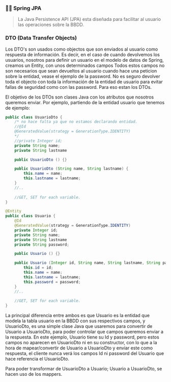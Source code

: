 ### 👨‍🏫 Spring JPA
> La Java Persistence API (JPA) esta diseñada para facilitar al usuario las operaciones sobre la BBDD.

### DTO (Data Transfer Objects)

Los DTO's son usados como objectos que son enviados al usuario como respuesta de información. Es decir, en el caso de cuando devolvemos los usuarios, nosotros para definir un usuario en el modelo de datos de Spring, creamos un Entity, con unos determinados campos Todos estos campos no son necesarios que sean devueltos al usuario cuando hace una peticion sobre la entidad, vease el ejemplo de la password. No es seguro devolver toda el objecto con toda la información de la entidad de usuario para evitar fallas de seguridad como con las password. Para eso estan los DTOs.

El objetivo de los DTOs son clases Java con los atributos que nosotros queremos enviar. Por ejemplo, partiendo de la entidad usuario que tenemos de ejemplo: 

```java
public class UsuarioDto {
    /* no hace falta ya que no estamos declarando entidad.
    //@Id
    @GeneratedValue(strategy = GenerationType.IDENTITY)
    */
    //private Integer id;
    private String name;
    private String lastname

    public UsuarioDto () {}

    public UsuarioDto (String name, String lastname) {
        this.name = name;
        this.lastname = lastname;
    }
    //..
    
    //GET, SET for each variable.
}
```

```java
@Entity
public class Usuario {
    @Id
    @GeneratedValue(strategy = GenerationType.IDENTITY)
    private Integer id;
    private String name;
    private String lastname
    private String password;

    public Usuario () {}

    public Usuario (Integer id, String name, String lastname, String password) {
        this.id = id;
        this.name = name;
        this.lastname = lastname;
        this.password = password;
    }
    //..
    
    //GET, SET for each variable.
}
```

La principal diferencia entre ambos es que Usuario es la entidad que modela la tabla usuario en la BBDD con sus respectivos campos, y UsuarioDto, es una simple clase Java que usaremos para convertir de Usuario a UsuarioDto, para poder controlar que campos queremos enviar a la respuesta. En este ejemplo, Usuario tiene su Id y password, pero estos campos no aparecen en UsuarioDto ni en su constructor, con lo que a la hora de mapear/convertir de Usuario a UsuarioDto y enviar este como respuesta, el cliente nunca verá los campos Id ni password del Usuario que hace referencia el UsuarioDto.

Para poder transformar de UsuarioDto a Usuario; Usuario a UsuarioDto, se hacen uso de los mappers.